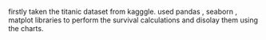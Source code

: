 firstly taken the titanic dataset from kagggle.
used pandas , seaborn , matplot libraries to perform the survival calculations and disolay them using the charts.
